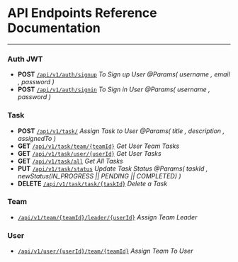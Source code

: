 # API Endpoints Reference Documentation
***
### Auth JWT
* **POST** [```/api/v1/auth/signup```](http://localhost:8080/api/v1/auth/signup) *To Sign up User @Params( username , email , password )*
* **POST** [```/api/v1/auth/signin```](http://localhost:8080/api/v1/auth/signin) *To Sign in User @Params( username , password )*
### Task
* **POST** [```/api/v1/task/```](http://localhost:8080/api/v1/auth/signup) *Assign Task to User @Params( title , description , assignedTo )*
* **GET**  [```/api/v1/task/team/{teamId}```](http://localhost:8080/api/v1/task/team/{teamId}) *Get User Team Tasks*
* **GET**  [```/api/v1/task/user/{userId}```](http://localhost:8080/api/v1/task/user/{userId}) *Get User Tasks*
* **GET**  [```/api/v1/task/all```](http://localhost:8080/api/v1/task/all) *Get All Tasks*
* **PUT**  [```/api/v1/task/status```](http://localhost:8080/api/v1/task/status?taskId={taskId}&newStatus=IN_PROGRESS) *Update Task Status @Params( taskId , newStatus(IN_PROGRESS || PENDING || COMPLETED) )*
* **DELETE**  [```/api/v1/task/task/{taskId}```](http://localhost:8080/api/v1/task/task/{taskId}) *Delete a Task*
### Team
* [```/api/v1/team/{teamId}/leader/{userId}```](http://localhost:8080/api/v1/team/{teamId}/leader/{userId}) *Assign Team Leader*
### User
* [```/api/v1/user/{userId}/team/{teamId}```](http://localhost:8080/api/v1/user/{userId}/team/{teamId}) *Assign Team To User*
